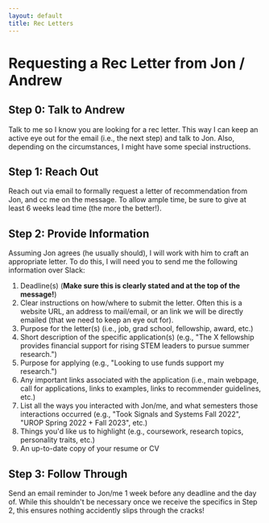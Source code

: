 ```yaml
---
layout: default
title: Rec Letters
---
```


# Requesting a Rec Letter from Jon / Andrew

## Step 0: Talk to Andrew

Talk to me so I know you are looking for a rec letter. This way I can keep an active eye out for the email (i.e., the next step) and talk to Jon. Also, depending on the circumstances, I might have some special instructions.

## Step 1: Reach Out

Reach out via email to formally request a letter of recommendation from Jon, and cc me on the message. To allow ample time, be sure to give at least 6 weeks lead time (the more the better!).

## Step 2: Provide Information

Assuming Jon agrees (he usually should), I will work with him to craft an appropriate letter. To do this, I will need you to send me the following information over Slack: 

1. Deadline(s) (**Make sure this is clearly stated and at the top of the message!**)
2. Clear instructions on how/where to submit the letter. Often this is a website URL, an address to mail/email, or an link we will be directly emailed (that we need to keep an eye out for).
3. Purpose for the letter(s) (i.e., job, grad school, fellowship, award, etc.)
4. Short description of the specific application(s) (e.g., "The X fellowship provides financial support for rising STEM leaders to pursue summer research.")
5. Purpose for applying (e.g., "Looking to use funds support my research.")
6. Any important links associated with the application (i.e., main webpage, call for applications, links to examples, links to recommender guidelines, etc.)
7. List all the ways you interacted with Jon/me, and what semesters those interactions occurred (e.g., "Took Signals and Systems Fall 2022", "UROP Spring 2022 + Fall 2023", etc.)
8. Things you'd like us to highlight (e.g., coursework, research topics, personality traits, etc.)
9. An up-to-date copy of your resume or CV

## Step 3: Follow Through

Send an email reminder to Jon/me 1 week before any deadline and the day of. While this shouldn't be necessary once we receive the specifics in Step 2, this ensures nothing accidently slips through the cracks!
